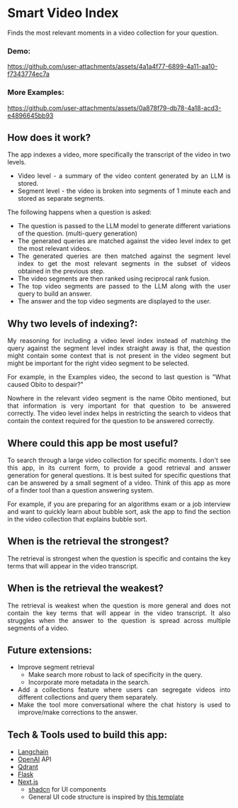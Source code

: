 
<div align="justify">

# Smart Video Index

Finds the most relevant moments in a video collection for your question.

### Demo:

https://github.com/user-attachments/assets/4a1a4f77-6899-4a11-aa10-f7343774ec7a


### More Examples:


https://github.com/user-attachments/assets/0a878f79-db78-4a18-acd3-e4896645bb93


## How does it work?
The app indexes a video, more specifically the transcript of the video in two levels. 
- Video level - a summary of the video content generated by an LLM is stored. 
- Segment level - the video is broken into segments of 1 minute each and stored as separate segments.

The following happens when a question is asked:
- The question is passed to the LLM model to generate different variations of the question. (multi-query generation)
- The generated queries are matched against the video level index to get the most relevant videos.
- The generated queries are then matched against the segment level index to get the most relevant segments in the subset of videos obtained in the previous step.
- The video segments are then ranked using reciprocal rank fusion.
- The top video segments are passed to the LLM along with the user query to build an answer.
- The answer and the top video segments are displayed to the user.

## Why two levels of indexing?:
My reasoning for including a video level index instead of matching the query against the segment level index straight away is that, the question might contain some context that is not present in the video segment but might be important for the right video segment to be selected. 

For example, in the Examples video, the second to last question is "What caused Obito to despair?"

Nowhere in the relevant video segment is the name Obito mentioned, but that information is very important for that question to be answered correctly. The video level index helps in restricting the search to videos that contain the context required for the question to be answered correctly.

## Where could this app be most useful?
To search through a large video collection for specific moments. I don't see this app, in its current form, to provide a good retrieval and answer generation for general questions. It is best suited for specific questions that can be answered by a small segment of a video. Think of this app as more of a finder tool than a question answering system.

For example, if you are preparing for an algorithms exam or a job interview and want to quickly learn about bubble sort, ask the app to find the section in the video collection that explains bubble sort.

## When is the retrieval the strongest?
The retrieval is strongest when the question is specific and contains the key terms that will appear in the video transcript.

## When is the retrieval the weakest?
The retrieval is weakest when the question is more general and does not contain the key terms that will appear in the video transcript. It also struggles when the answer to the question is spread across multiple segments of a video.

## Future extensions:
- Improve segment retrieval
    - Make search more robust to lack of specificity in the query.
    - Incorporate more metadata in the search.
- Add a collections feature where users can segregate videos into different collections and query them separately.
- Make the tool more conversational where the chat history is used to improve/make corrections to the answer.

## Tech & Tools used to build this app:
- [Langchain](https://www.langchain.com/)
- [OpenAI](https://openai.com/) API
- [Qdrant](https://qdrant.tech/)
- [Flask](https://flask.palletsprojects.com/en/3.0.x/)
- [Next.js](https://nextjs.org/) 
    - [shadcn](https://ui.shadcn.com/) for UI components
    - General UI code structure is inspired by [this template](https://vercel.com/templates/next.js/paint-by-text)
</div>